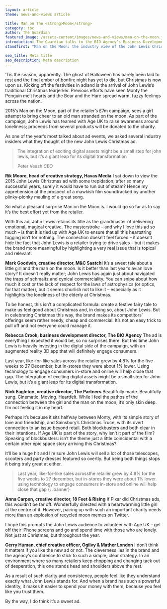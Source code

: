 ```yaml
---
layout: article
theme: news-and-views article

title: Man on The <strong>Moon</strong>
category: tbc
author: The Guardian
featured_image: /assets-content/images/news-and-views/man-on-the-moon.jpg
introduction: The Guardian talks to the BIO Agency’s Business Development Director, Rebecca Crook about the new John Lewis Christmas ad.
standfirst: "Man on the Moon: the industry view of the John Lewis Christmas ad - News Article | The BIO Agency"

seo_title: Meta title
seo_description: Meta description
---
```


‘Tis the season, apparently. The ghost of Halloween has barely been laid to rest and the final ember of bonfire night has yet to die, but Christmas is now upon us. Kicking off the festivities in adland is the arrival of John Lewis’s traditional Christmas tearjerker. Previous efforts have seen Monty the Penguin melt hearts and the Bear and the Hare spread warm, fuzzy feelings across the nation.

2015’s Man on the Moon, part of the retailer’s £7m campaign, sees a girl attempt to bring cheer to an old man stranded on the moon. As part of the campaign, John Lewis has teamed with Age UK to raise awareness around loneliness; proceeds from several products will be donated to the charity.

As one of the year’s most talked about ad events, we asked several industry insiders what they thought of the new John Lewis Christmas ad.

> The integration of exciting digital assets might be a small step for john lewis, but it’s a giant leap for its digital transformation
>
> Peter Veash *CEO*

**Rik Moore, head of creative strategy, Havas Media**
I sat down to view the 2015 John Lewis Christmas ad with some trepidation; after so many successful years, surely it would have to run out of steam? Hence my apprehension at the prospect of a mawkish film soundtracked by another plinky-plonky mauling of a great song.

So what a pleasant surprise Man on the Moon is. I would go so far as to say it’s the best effort yet from the retailer.

With this ad, John Lewis retains its title as the grandmaster of delivering emotional, magical creative. The masterstroke – and why I love this ad so much – is that it is tied up with Age UK to ensure that all this heartstring tugging isn’t for nothing. The connection doesn’t feel forced – it doesn’t hide the fact that John Lewis is a retailer trying to drive sales – but it makes the brand more meaningful by highlighting a very real issue that is topical and relevant.

**Mark Goodwin, creative director, M&C Saatchi**
It’s a sweet tale about a little girl and the man on the moon. Is it better than last year’s avian love story? It doesn’t really matter; John Lewis has again just about navigated the traps of schmaltz and cynical commerciality. You can snipe about how much it cost or the lack of respect for the laws of astrophysics (or optics, for that matter), but it seems churlish not to like it – especially as it highlights the loneliness of the elderly at Christmas.

To be honest, this isn’t a complicated formula: create a festive fairy tale to make us feel good about Christmas and, in doing so, about John Lewis. But in celebrating Christmas this way, the brand makes its competitors’ offerings seem rather needy, cheap and commercial. It’s not an easy trick to pull off and not everyone could manage it.

**Rebecca Crook, business development director, The BIO Agency**
The ad is everything I expected it would be, so no surprises there. But this time John Lewis is heavily investing in the digital side of the campaign, with an augmented reality 3D app that will definitely engage consumers.

Last year, like-for-like sales across the retailer grew by 4.8% for the five weeks to 27 December, but in-stores they were about 1% lower. Using technology to engage consumers in-store and online will help close that gap. The integration of exciting digital assets might be a small step for John Lewis, but it’s a giant leap for its digital transformation.

**Nick Eagleton, creative director, The Partners**
Beautifully made. Beautifully sung. Cinematic. Moving. Heartfelt. While I feel the pathos of the connection between the girl and the man on the moon, it’s only skin deep. I’m not feeling it in my heart.

Perhaps it’s because it sits halfway between Monty, with its simple story of love and friendship, and Sainsbury’s Christmas Truce, with its overt connection to an issue beyond retail. Both blockbusters and both clear in their intentions. If Age UK is part of the story, why isn’t it part of the film? Speaking of blockbusters: isn’t the theme just a little coincidental with a certain other epic space story arriving this Christmas?

It’ll be a huge hit and I’m sure John Lewis will sell a lot of those telescopes, scooters and party dresses featured so overtly. But being both things stops it being truly great at either.

> Last year, like-for-like sales acrossthe retailer grew by 4.8% for the five weeks to 27 december, but in-stores they were about 1% lower. using technology to engage consumers in-store and online will help close that gap
{: .banner}

**Anna Carpen, creative director, 18 Feet & Rising**
If Pixar did Christmas ads, this wouldn’t be far off. Wonderfully directed with a heartwarming little girl at the centre of it. However, pairing up with such an important charity needs more than an explosion of recycled moon memes on Twitter.

I hope this prompts the John Lewis audience to volunteer with Age UK – get off their iPhone screens and go and spend time with those who are lonely. Not just at Christmas, but throughout the year.

**Gerry Human, chief creative officer, Ogilvy & Mather London**
I don’t think it matters if you like the new ad or not. The cleverness lies in the brand and the agency’s confidence to stick to such a simple, clear strategy. In an environment where so many retailers keep chopping and changing tack out of desperation, this one stands head and shoulders above the rest.

As a result of such clarity and consistency, people feel like they understand exactly what John Lewis stands for. And when a brand has such a powerful identity, it makes it easier to spend your money with them, because you feel like you trust them.

By the way, I do think it’s a sweet ad.
